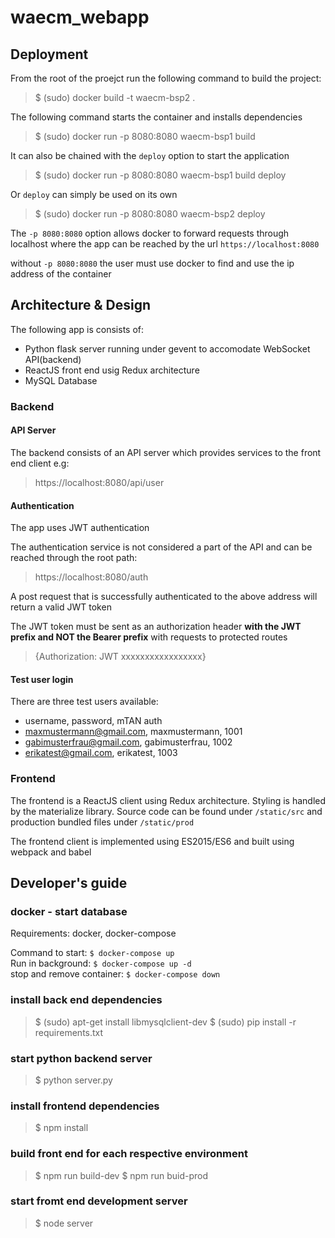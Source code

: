 # waecm_webapp

## Deployment
From the root of the proejct run the following command to build the project:
> $ (sudo) docker build -t waecm-bsp2 .

The following command starts the container and installs dependencies
> $ (sudo) docker run -p 8080:8080 waecm-bsp1 build

It can also be chained with the ``deploy`` option to start the application
> $ (sudo) docker run -p 8080:8080 waecm-bsp1 build deploy

Or ``deploy`` can simply be used on its own
> $ (sudo) docker run -p 8080:8080 waecm-bsp2 deploy

The ``-p 8080:8080`` option allows docker to forward requests through localhost
where the app can be reached by the url ``https://localhost:8080``

without ``-p 8080:8080`` the user must use docker to find and use the ip address of the container

## Architecture & Design
The following app is consists of:

- Python flask server running under gevent to accomodate WebSocket API(backend)
- ReactJS front end usig Redux architecture
- MySQL Database

### Backend
#### API Server
The backend consists of an API server which provides services to the front end client e.g:

> https://localhost:8080/api/user

#### Authentication
The app uses JWT authentication

The authentication service is not considered a part of the API and can be reached through the root path:

> https://localhost:8080/auth

A post request that is successfully authenticated to the above address will return a valid JWT token

The JWT token must be sent as an authorization header **with the JWT prefix and NOT the Bearer prefix** with requests to protected routes
> {Authorization: JWT xxxxxxxxxxxxxxxxx}

#### Test user login
There are three test users available:

- username, password, mTAN auth
- maxmustermann@gmail.com, maxmustermann, 1001
- gabimusterfrau@gmail.com, gabimusterfrau, 1002
- erikatest@gmail.com, erikatest, 1003


### Frontend
The frontend is a ReactJS client using Redux architecture. Styling is handled by the materialize library.
Source code can be found under ``/static/src`` and production bundled files under ``/static/prod``

The frontend client is implemented using ES2015/ES6 and built using webpack and babel

## Developer's guide 
### docker - start database
Requirements: docker, docker-compose

Command to start: ``$ docker-compose up``  
Run in background: ``$ docker-compose up -d``  
stop and remove container: ``$ docker-compose down``

### install back end dependencies
> $ (sudo) apt-get install libmysqlclient-dev
> $ (sudo) pip install -r requirements.txt

### start python backend server
> $ python server.py

### install frontend dependencies
> $ npm install

### build front end for each respective environment

> $ npm run build-dev
> $ npm run buid-prod

### start fromt end development server
>$ node server


